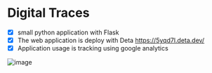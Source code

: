 # Digital Traces
 
- [x] small python application with Flask 
- [x] The web application is deploy with Deta
  https://5yqd7l.deta.dev/
- [x] Application usage is tracking using google analytics

![image](https://user-images.githubusercontent.com/48496171/206582697-0a5f7a47-7de4-4404-8e42-92bcd5cfd99c.png)
